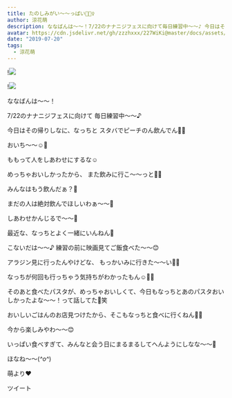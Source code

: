 ```yaml
---
title: たのしみがい〜〜っぱい🧚🏻‍♀️
author: 涼花萌
description: ななばんは〜〜！7/22のナナニジフェスに向けて毎日練習中〜〜♪ 今日はその帰りしなに、なっちとスタバでピーチのん飲んでん🍑🍑おいち〜〜☺️🍑...
avatar: https://cdn.jsdelivr.net/gh/zzzhxxx/227WiKi@master/docs/assets/photo/avatar/moe.jpg
date: "2019-07-20"
tags:
  - 涼花萌
---
```


!![](https://cdn.jsdelivr.net/gh/zzzhxxx/227WiKi-image@master/blog-image/moe-2019-07-20_1.jpg)

!![](https://cdn.jsdelivr.net/gh/zzzhxxx/227WiKi-image@master/blog-image/moe-2019-07-20_2.jpg)







ななばんは〜〜！





7/22のナナニジフェスに向けて
毎日練習中〜〜♪








今日はその帰りしなに、なっちと
スタバでピーチのん飲んでん🍑🍑








おいち〜〜☺️🍑






ももって人をしあわせにするな☺️




めっちゃおいしかったから、
また飲みに行こ〜〜っと🤤🍑






みんなはもう飲んだぁ？🍑


まだの人は絶対飲んでほしいわぁ〜〜🤤


しあわせかんじるで〜〜🥰










最近な、なっちとよく一緒にいんねん💓





こないだは〜〜♪
練習の前に映画見てご飯食べた〜〜😊 









アラジン見に行ったんやけどな、
もっかいみに行きた〜〜い🧞‍♂️



なっちが何回も行っちゃう気持ちがわかったもん☺️💓💓







そのあと食べたパスタが、めっちゃおいしくて、今日もなっちとあのパスタおいしかったよな〜〜！って話してた🍝笑











おいしいごはんのお店見つけたから、そこもなっちと食べに行くねん🤤💓







今から楽しみやわ〜〜😊











いっぱい食べすぎて、みんなと会う日にまるまるしてへんようにしなな〜〜🙈









ほなね〜〜(*^o^*)



萌より❤︎


ツイート



